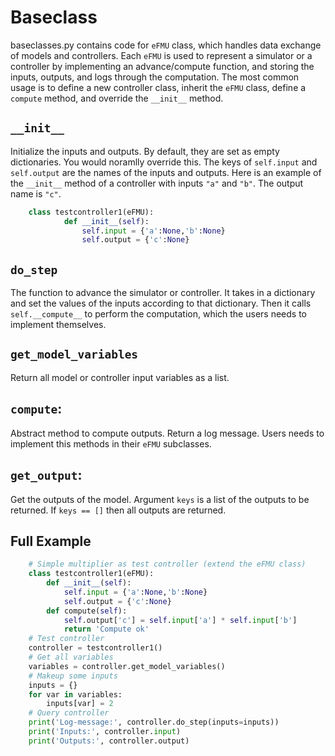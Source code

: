 Baseclass
==============
baseclasses.py contains code for `eFMU` class, which handles data exchange of models and controllers. Each `eFMU` is used to represent a simulator or a controller by implementing an advance/compute function, and storing the inputs, outputs, and logs through the computation. The most common usage is to define a new controller class, inherit the `eFMU` class, define a `compute` method, and override the `__init__` method.

## `__init__`
Initialize the inputs and outputs. By default, they are set as empty dictionaries. You would noramlly override this. The keys of `self.input` and `self.output` are the names of the inputs and outputs. Here is an example of the `__init__` method of a controller with inputs `"a"` and `"b"`. The output name is `"c"`. 
```python
    class testcontroller1(eFMU):
            def __init__(self):
                self.input = {'a':None,'b':None}
                self.output = {'c':None}
```

## `do_step`
The function to advance the simulator or controller. It takes in a dictionary and set the values of the inputs according to that dictionary. Then it calls `self.__compute__` to perform the computation, which the users needs to implement themselves.

## `get_model_variables`
Return all model or controller input variables as a list.

## `compute`:
Abstract method to compute outputs. Return a log message. Users needs to implement this methods in their `eFMU` subclasses.

## `get_output`:
Get the outputs of the model. Argument `keys` is a list of the outputs to be returned. If `keys == []` then all outputs are returned.

## Full Example 
``` python
    # Simple multiplier as test controller (extend the eFMU class)
    class testcontroller1(eFMU):
        def __init__(self):
            self.input = {'a':None,'b':None}
            self.output = {'c':None}
        def compute(self):
            self.output['c'] = self.input['a'] * self.input['b']
            return 'Compute ok'
    # Test controller
    controller = testcontroller1()
    # Get all variables
    variables = controller.get_model_variables()
    # Makeup some inputs
    inputs = {}
    for var in variables:
        inputs[var] = 2
    # Query controller
    print('Log-message:', controller.do_step(inputs=inputs))
    print('Inputs:', controller.input)
    print('Outputs:', controller.output)
```